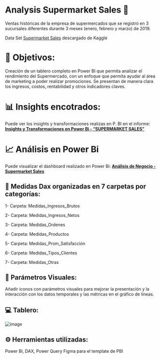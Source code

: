 # Analysis Supermarket Sales 🛒

Ventas históricas de la empresa de supermercados que se registró en 3 sucursales diferentes durante 3 meses (enero, febrero y marzo) de 2019. 

Data Set [Supermarket Sales](https://www.kaggle.com/datasets/aungpyaeap/supermarket-sales) descargado de Kaggle

# 🎯 Objetivos:

Creación de un tablero completo en Power BI que permita analizar el rendimiento del Supermercado, con un enfoque que permita ayudar al área de marketing a poder realizar promociones. Se presentan de manera clara los ingresos, costos, rentabilidad y otros indicadores claves.

# 📊 Insights encotrados:

Puede ver los insights y transformaciones realizas en P. BI en el informe: **[Insights y Transformaciones en Power Bi - “SUPERMARKET SALES”](https://github.com/MFlorenciaLoCascio/BD_Supermarket_Sales/blob/main/Insights%20y%20Transformaciones%20en%20Power%20Bi%20%E2%80%9CSUPERMARKET%20SALES%E2%80%9D.pdf)**

# 📈 Análisis en Power Bi 

Puede visualizar el dashboard realizado en Power Bi: **[Análisis de Negocio - Supermarket Sales](https://app.powerbi.com/view?r=eyJrIjoiYzJmYzZmMjMtMmNmNy00NzM5LTk5NWQtMTI3ZTg2ODg2OTc0IiwidCI6IjdmMmY3MDM3LTljNjMtNDY3Ni04YzRkLWNjZjgyZDZhZjVlMyIsImMiOjR9&pageName=6f40f03206d3c4950740)**


## 📂 Medidas Dax organizadas en 7 carpetas por categorías: 

1- Carpeta: Medidas_Ingresos_Brutos

2- Carpeta: Medidas_Ingresos_Netos

3- Carpeta: Medidas_Ordenes

4- Carpeta: Medidas_Productos

5- Carpeta: Medidas_Prom_Satisfacción

6- Carpeta: Medidas_Tipos_Clientes

7- Carpeta: Medidas_Otras

## 📄 Parámetros Visuales: 

Añadir iconos con parámetros visuales para mejorar la presentación y la interacción con los datos temporales y las métricas en el gráfico de líneas.


## 💻 Tablero: 

![image](https://github.com/user-attachments/assets/7aedce1d-2b8d-4626-a23b-455b4ef29d49)


## ⚙️ Herramientas utilizadas: 

Power Bi, DAX, Power Query
Figma para el template de PBI
